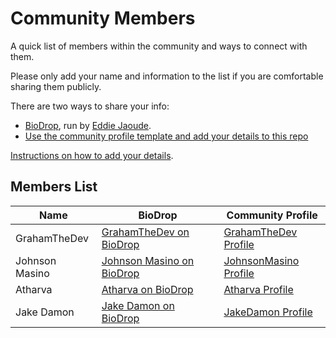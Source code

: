 # Community Members
A quick list of members within the community and ways to connect with them.

Please only add your name and information to the list if you are comfortable sharing them publicly.

There are two ways to share your info:
- [BioDrop](https://www.biodrop.io/), run by [Eddie Jaoude](https://www.biodrop.io/eddiejaoude).
- [Use the community profile template and add your details to this repo](Templates/community-profiles-template.md)

[Instructions on how to add your details](Instructions/community-profile-instructions.md).

## Members List
| Name            | BioDrop                                                                       | Community Profile                                                | 
| ---             | ---                                                                           | ---                                                              | 
| GrahamTheDev    | [GrahamTheDev on BioDrop](https://www.biodrop.io/GrahamTheDevRel)             | [GrahamTheDev Profile](Community-profiles/GrahamTheDev.md)       | 
| Johnson Masino  | [Johnson Masino on BioDrop](https://www.biodrop.io/JohnsonMasino)             | [JohnsonMasino Profile](Community-profiles/JohnsonMasino.md)     | 
| Atharva  | [Atharva on BioDrop](https://www.biodrop.io/at-the-vr)                               | [Atharva Profile](Community-profiles/Atharva.md)                 | 
| Jake Damon  | [Jake Damon on BioDrop](https://www.biodrop.io/JakeDamon)                         | [JakeDamon Profile](Community-profiles/JakeDamon.md)             | 

